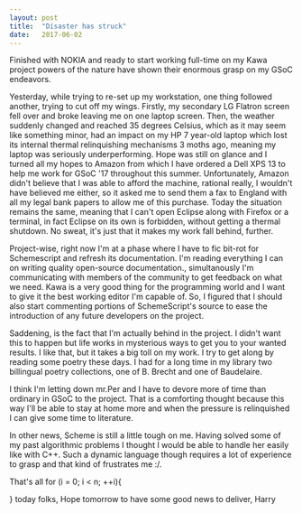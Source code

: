 ```yaml
---
layout: post
title:  "Disaster has struck"
date:   2017-06-02 
---
```


Finished with NOKIA and ready to start working full-time on my Kawa project
powers of the nature have shown their enormous grasp on my GSoC endeavors.

Yesterday, while trying to re-set up my workstation, one thing followed
another, trying to cut off my wings. Firstly, my secondary LG Flatron screen
fell over and broke leaving me on one laptop screen. Then, the weather suddenly
changed and reached 35 degrees Celsius, which as it may seem like something
minor, had an impact on my HP 7 year-old laptop which lost its internal thermal
relinquishing mechanisms 3 moths ago, meaning my laptop was seriously
underperforming. Hope was still on glance and I turned all my hopes to Amazon
from which I have ordered a Dell XPS 13 to help me work for GSoC '17 throughout
this summer. Unfortunately, Amazon didn't believe that I was able to afford the
machine, rational really, I wouldn't have believed me either, so it asked me to
send them a fax to England with all my legal bank papers to allow me of this
purchase. Today the situation remains the same, meaning that I can't open
Eclipse along with Firefox or a terminal, in fact Eclipse on its own is
forbidden, without getting a thermal shutdown. No sweat, it's just that it
makes my work fall behind, further.

Project-wise, right now I'm at a phase where I have to fic bit-rot for 
Schemescript and refresh its documentation. I'm reading everything I can on
writing quality open-source documentation., simultanously I'm communicating
with members of the community to get feedback on what we need. Kawa is a very
good thing for the programming world and I want to give it the best working
editor I'm capable of. So, I figured that I should also start commenting
portions of SchemeScript's source to ease the introduction of any future developers on the project.

Saddening, is the fact that I'm actually behind in the project. I didn't want
this to happen but life works in mysterious ways to get you to your wanted
results. I like that, but it takes a big toll on my work. I try to get along by
reading some poetry these days. I had for a long time in my library two
billingual poetry collections, one of B. Brecht and one of Baudelaire. 

I think I'm letting down mr.Per and I have to devore more of time than ordinary
in GSoC to the project. That is a comforting thought because this way I'll be
able to stay at home more and when the pressure is relinquished I can give some
time to literature.

In other news, Scheme is still a little tough on me. Having solved some of my
past algorithmic problems I thought I would be able to handle her easily like
with C++. Such a dynamic language though requires a lot of experience to grasp 
and that kind of frustrates me :/.

That's all for (i = 0; i < n; ++i){

} today folks,
Hope tomorrow to have some good news to deliver,
Harry
